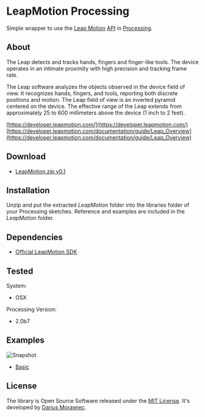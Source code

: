 # LeapMotion Processing

Simple wrapper to use the [Leap Motion](https://leapmotion.com/) [API](https://developer.leapmotion.com/documentation/api/annotated) in [Processing](http://processing.org/).

## About

The Leap detects and tracks hands, fingers and finger-like tools. The device operates in an intimate proximity with high precision and tracking frame rate.

The Leap software analyzes the objects observed in the device field of view. It recognizes hands, fingers, and tools, reporting both discrete positions and motion. The Leap field of view is an inverted pyramid centered on the device. The effective range of the Leap extends from approximately 25 to 600 millimeters above the device (1 inch to 2 feet).

[https://developer.leapmotion.com/](https://developer.leapmotion.com/)
[https://developer.leapmotion.com/documentation/guide/Leap_Overview](https://developer.leapmotion.com/documentation/guide/Leap_Overview)

## Download

* [LeapMotion.zip v0.1](https://raw.github.com/voidplus/leap-motion-processing/master/download/LeapMotion.zip)

## Installation

Unzip and put the extracted *LeapMotion* folder into the libraries folder of your Processing sketches. Reference and examples are included in the *LeapMotion* folder.

## Dependencies

* [Official LeapMotion SDK](https://developer.leapmotion.com/downloads/leap-motion/sdk)


## Tested

System:

* OSX

Processing Version:

* 2.0b7

## Examples

![Snapshot](https://raw.github.com/voidplus/leap-motion-processing/master/reference/snapshot.png)

* [Basic](https://github.com/voidplus/leap-motion-processing/blob/master/examples/e1_basic/e1_basic.pde)


## License

The library is Open Source Software released under the [MIT License](https://raw.github.com/voidplus/leap-motion-processing/master/LICENSE.txt). It's developed by [Darius Morawiec](http://voidplus.de).
